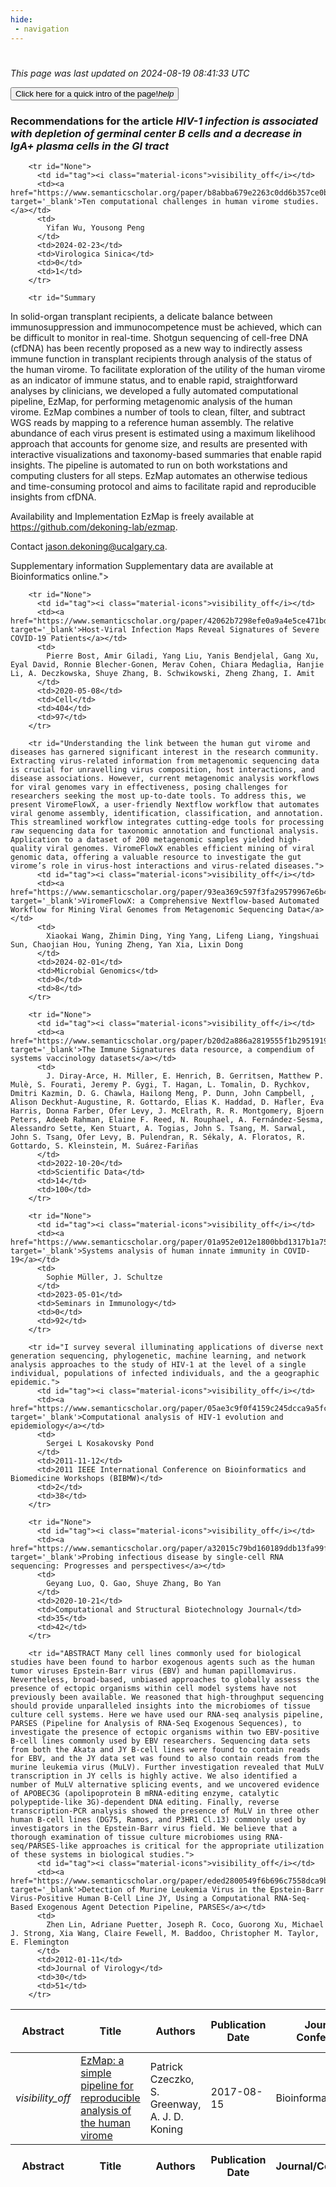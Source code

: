 ```yaml
---
hide:
 - navigation
---
```

<!DOCTYPE html>
#
<html lang="en">
<head>
  <meta charset="utf-8">
</head>

<body>
  <p>
  <i class="footer">This page was last updated on 2024-08-19 08:41:33 UTC</i>
  </p>
  
  <div class="note info" onclick="startIntro()">
    <p>
      <button type="button" class="buttons">
        <div style="display: flex; align-items: center;">
        Click here for a quick intro of the page! <i class="material-icons">help</i>
        </div>
      </button>
    </p>
  </div>

  <p>
  <h3 data-intro='Recommendations for the article'>
    Recommendations for the article <i>HIV-1 infection is associated with depletion of germinal center B cells and a decrease in IgA+ plasma cells in the GI tract</i>
  </h3>
  <table id="table1" class="display wrap" style="width:100%">
  <thead>
    <tr>
        <th data-intro='Click to view the abstract (if available)'>Abstract</th>
        <th>Title</th>
        <th>Authors</th>
        <th>Publication Date</th>
        <th>Journal/ Conference</th>
        <th>Citation count</th>
        <th data-intro='Highest h-index among the authors'>Highest h-index</th>
    </tr>
  </thead>
  <tbody>
    
        <tr id="None">
          <td id="tag"><i class="material-icons">visibility_off</i></td>
          <td><a href="https://www.semanticscholar.org/paper/b8abba679e2263c0dd6b357ce0b9b74a569cd8b2" target='_blank'>Ten computational challenges in human virome studies.</a></td>
          <td>
            Yifan Wu, Yousong Peng
          </td>
          <td>2024-02-23</td>
          <td>Virologica Sinica</td>
          <td>0</td>
          <td>1</td>
        </tr>
    
        <tr id="Summary
In solid-organ transplant recipients, a delicate balance between immunosuppression and immunocompetence must be achieved, which can be difficult to monitor in real-time. Shotgun sequencing of cell-free DNA (cfDNA) has been recently proposed as a new way to indirectly assess immune function in transplant recipients through analysis of the status of the human virome. To facilitate exploration of the utility of the human virome as an indicator of immune status, and to enable rapid, straightforward analyses by clinicians, we developed a fully automated computational pipeline, EzMap, for performing metagenomic analysis of the human virome. EzMap combines a number of tools to clean, filter, and subtract WGS reads by mapping to a reference human assembly. The relative abundance of each virus present is estimated using a maximum likelihood approach that accounts for genome size, and results are presented with interactive visualizations and taxonomy-based summaries that enable rapid insights. The pipeline is automated to run on both workstations and computing clusters for all steps. EzMap automates an otherwise tedious and time-consuming protocol and aims to facilitate rapid and reproducible insights from cfDNA.


Availability and Implementation
EzMap is freely available at https://github.com/dekoning-lab/ezmap.


Contact
jason.dekoning@ucalgary.ca.


Supplementary information
Supplementary data are available at Bioinformatics online.">
          <td id="tag"><i class="material-icons">visibility_off</i></td>
          <td><a href="https://www.semanticscholar.org/paper/40cda26283ec1d50b9245ff29644d68027d6f25d" target='_blank'>EzMap: a simple pipeline for reproducible analysis of the human virome</a></td>
          <td>
            Patrick Czeczko, S. Greenway, A. J. D. Koning
          </td>
          <td>2017-08-15</td>
          <td>Bioinformatics</td>
          <td>6</td>
          <td>28</td>
        </tr>
    
        <tr id="None">
          <td id="tag"><i class="material-icons">visibility_off</i></td>
          <td><a href="https://www.semanticscholar.org/paper/42062b7298efe0a9a4e5ce471bd6c8d7131d6cda" target='_blank'>Host-Viral Infection Maps Reveal Signatures of Severe COVID-19 Patients</a></td>
          <td>
            Pierre Bost, Amir Giladi, Yang Liu, Yanis Bendjelal, Gang Xu, Eyal David, Ronnie Blecher-Gonen, Merav Cohen, Chiara Medaglia, Hanjie Li, A. Deczkowska, Shuye Zhang, B. Schwikowski, Zheng Zhang, I. Amit
          </td>
          <td>2020-05-08</td>
          <td>Cell</td>
          <td>404</td>
          <td>97</td>
        </tr>
    
        <tr id="Understanding the link between the human gut virome and diseases has garnered significant interest in the research community. Extracting virus-related information from metagenomic sequencing data is crucial for unravelling virus composition, host interactions, and disease associations. However, current metagenomic analysis workflows for viral genomes vary in effectiveness, posing challenges for researchers seeking the most up-to-date tools. To address this, we present ViromeFlowX, a user-friendly Nextflow workflow that automates viral genome assembly, identification, classification, and annotation. This streamlined workflow integrates cutting-edge tools for processing raw sequencing data for taxonomic annotation and functional analysis. Application to a dataset of 200 metagenomic samples yielded high-quality viral genomes. ViromeFlowX enables efficient mining of viral genomic data, offering a valuable resource to investigate the gut virome’s role in virus-host interactions and virus-related diseases.">
          <td id="tag"><i class="material-icons">visibility_off</i></td>
          <td><a href="https://www.semanticscholar.org/paper/93ea369c597f3fa29579967e6b4bff2cb63bdf5c" target='_blank'>ViromeFlowX: a Comprehensive Nextflow-based Automated Workflow for Mining Viral Genomes from Metagenomic Sequencing Data</a></td>
          <td>
            Xiaokai Wang, Zhimin Ding, Ying Yang, Lifeng Liang, Yingshuai Sun, Chaojian Hou, Yuning Zheng, Yan Xia, Lixin Dong
          </td>
          <td>2024-02-01</td>
          <td>Microbial Genomics</td>
          <td>0</td>
          <td>8</td>
        </tr>
    
        <tr id="None">
          <td id="tag"><i class="material-icons">visibility_off</i></td>
          <td><a href="https://www.semanticscholar.org/paper/b20d2a886a2819555f1b29519193323bf6535394" target='_blank'>The Immune Signatures data resource, a compendium of systems vaccinology datasets</a></td>
          <td>
            J. Diray-Arce, H. Miller, E. Henrich, B. Gerritsen, Matthew P. Mulè, S. Fourati, Jeremy P. Gygi, T. Hagan, L. Tomalin, D. Rychkov, Dmitri Kazmin, D. G. Chawla, Hailong Meng, P. Dunn, John Campbell, , Alison Deckhut-Augustine, R. Gottardo, Elias K. Haddad, D. Hafler, Eva Harris, Donna Farber, Ofer Levy, J. McElrath, R. R. Montgomery, Bjoern Peters, Adeeb Rahman, Elaine F. Reed, N. Rouphael, A. Fernández-Sesma, Alessandro Sette, Ken Stuart, A. Togias, John S. Tsang, M. Sarwal, John S. Tsang, Ofer Levy, B. Pulendran, R. Sékaly, A. Floratos, R. Gottardo, S. Kleinstein, M. Suárez-Fariñas
          </td>
          <td>2022-10-20</td>
          <td>Scientific Data</td>
          <td>14</td>
          <td>100</td>
        </tr>
    
        <tr id="None">
          <td id="tag"><i class="material-icons">visibility_off</i></td>
          <td><a href="https://www.semanticscholar.org/paper/01a952e012e1800bbd1317b1a754da406bbe7cda" target='_blank'>Systems analysis of human innate immunity in COVID-19</a></td>
          <td>
            Sophie Müller, J. Schultze
          </td>
          <td>2023-05-01</td>
          <td>Seminars in Immunology</td>
          <td>0</td>
          <td>92</td>
        </tr>
    
        <tr id="I survey several illuminating applications of diverse next generation sequencing, phylogenetic, machine learning, and network analysis approaches to the study of HIV-1 at the level of a single individual, populations of infected individuals, and the a geographic epidemic.">
          <td id="tag"><i class="material-icons">visibility_off</i></td>
          <td><a href="https://www.semanticscholar.org/paper/05ae3c9f0f4159c245dcca9a5fc2262129307daf" target='_blank'>Computational analysis of HIV-1 evolution and epidemiology</a></td>
          <td>
            Sergei L Kosakovsky Pond
          </td>
          <td>2011-11-12</td>
          <td>2011 IEEE International Conference on Bioinformatics and Biomedicine Workshops (BIBMW)</td>
          <td>2</td>
          <td>38</td>
        </tr>
    
        <tr id="None">
          <td id="tag"><i class="material-icons">visibility_off</i></td>
          <td><a href="https://www.semanticscholar.org/paper/a32015c79bd160189ddb13fa99f034c432b94c59" target='_blank'>Probing infectious disease by single-cell RNA sequencing: Progresses and perspectives</a></td>
          <td>
            Geyang Luo, Q. Gao, Shuye Zhang, Bo Yan
          </td>
          <td>2020-10-21</td>
          <td>Computational and Structural Biotechnology Journal</td>
          <td>35</td>
          <td>42</td>
        </tr>
    
        <tr id="ABSTRACT Many cell lines commonly used for biological studies have been found to harbor exogenous agents such as the human tumor viruses Epstein-Barr virus (EBV) and human papillomavirus. Nevertheless, broad-based, unbiased approaches to globally assess the presence of ectopic organisms within cell model systems have not previously been available. We reasoned that high-throughput sequencing should provide unparalleled insights into the microbiomes of tissue culture cell systems. Here we have used our RNA-seq analysis pipeline, PARSES (Pipeline for Analysis of RNA-Seq Exogenous Sequences), to investigate the presence of ectopic organisms within two EBV-positive B-cell lines commonly used by EBV researchers. Sequencing data sets from both the Akata and JY B-cell lines were found to contain reads for EBV, and the JY data set was found to also contain reads from the murine leukemia virus (MuLV). Further investigation revealed that MuLV transcription in JY cells is highly active. We also identified a number of MuLV alternative splicing events, and we uncovered evidence of APOBEC3G (apolipoprotein B mRNA-editing enzyme, catalytic polypeptide-like 3G)-dependent DNA editing. Finally, reverse transcription-PCR analysis showed the presence of MuLV in three other human B-cell lines (DG75, Ramos, and P3HR1 Cl.13) commonly used by investigators in the Epstein-Barr virus field. We believe that a thorough examination of tissue culture microbiomes using RNA-seq/PARSES-like approaches is critical for the appropriate utilization of these systems in biological studies.">
          <td id="tag"><i class="material-icons">visibility_off</i></td>
          <td><a href="https://www.semanticscholar.org/paper/eded2800549f6b696c7558dca9b3f32ffd9629f3" target='_blank'>Detection of Murine Leukemia Virus in the Epstein-Barr Virus-Positive Human B-Cell Line JY, Using a Computational RNA-Seq-Based Exogenous Agent Detection Pipeline, PARSES</a></td>
          <td>
            Zhen Lin, Adriane Puetter, Joseph R. Coco, Guorong Xu, Michael J. Strong, Xia Wang, Claire Fewell, M. Baddoo, Christopher M. Taylor, E. Flemington
          </td>
          <td>2012-01-11</td>
          <td>Journal of Virology</td>
          <td>30</td>
          <td>51</td>
        </tr>
    
  </tbody>
  <tfoot>
    <tr>
        <th>Abstract</th>
        <th>Title</th>
        <th>Authors</th>
        <th>Publication Date</th>
        <th>Journal/Conference</th>
        <th>Citation count</th>
        <th>Highest h-index</th>
    </tr>
  </tfoot>
  </table>
  </p>

</body>

<script>
var dataTableOptions = {
        initComplete: function () {
        this.api()
            .columns()
            .every(function () {
                let column = this;
 
                // Create select element
                let select = document.createElement('select');
                select.add(new Option(''));
                column.footer().replaceChildren(select);
 
                // Apply listener for user change in value
                select.addEventListener('change', function () {
                    column
                        .search(select.value, {exact: true})
                        .draw();
                });

                // keep the width of the select element same as the column
                select.style.width = '100%';
 
                // Add list of options
                column
                    .data()
                    .unique()
                    .sort()
                    .each(function (d, j) {
                        select.add(new Option(d));
                    });
            });
    },
    scrollX: false,
    scrollCollapse: true,
    paging: true,
    fixedColumns: true,
    columnDefs: [
        {"className": "dt-center", "targets": "_all"},
        // set width for both columns 0 and 1 as 25%
        { width: '5%', targets: 0 },
        { width: '25%', targets: 1 },
        { width: '20%', targets: 2 },
        { width: '10%', targets: 3 },
        { width: '20%', targets: 4 }

      ],
    pageLength: 10,
    layout: {
        topStart: {
            buttons: ['copy', 'csv', 'excel', 'pdf', 'print']
        }
    }
  }
  new DataTable('#table1', dataTableOptions);
  
  var table = $('#table1').DataTable();
  $('#table1 tbody').on('click', 'td:first-child', function () {
    var tr = $(this).closest('tr');
    var row = table.row( tr );

    var rowId = tr.attr('id');
    // alert(rowId);

    if (row.child.isShown()) {
      // This row is already open - close it.
      row.child.hide();
      tr.removeClass('shown');
      tr.find('td:first-child').html('<i class="material-icons">visibility_off</i>');
    } else {
      // Open row.
      // row.child('foo').show();
      var content = '<div class="child-row-content"><strong>Abstract:</strong> ' + rowId + '</div>';
      row.child(content).show();
      tr.addClass('shown');
      tr.find('td:first-child').html('<i class="material-icons">visibility</i>');
    }
  });
</script>
<style>
  .child-row-content {
    text-align: justify;
    text-justify: inter-word;
    word-wrap: break-word; /* Ensure long words are broken */
    white-space: normal; /* Ensure text wraps to the next line */
    max-width: 100%; /* Ensure content does not exceed the table width */
    padding: 10px; /* Optional: add some padding for better readability */
    /* font size */
    font-size: small;
  }
</style>
</html>